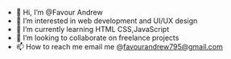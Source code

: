 - 👋 Hi, I’m @Favour Andrew
- 👀 I’m interested in web development and UI/UX design
- 🌱 I’m currently learning HTML CSS,JavaScript
- 💞️ I’m looking to collaborate on freelance  projects
- 📫 How to reach me email me @favourandrew795@gmail.com

<!---
FavieA/FavieA is a ✨ special ✨ repository because its `README.md` (this file) appears on your GitHub profile.
You can click the Preview link to take a look at your changes.
--->
